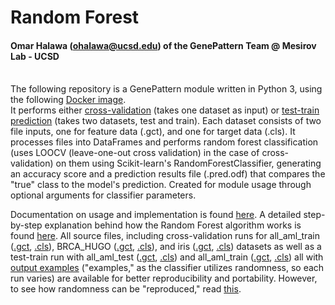 # Random Forest
#### Omar Halawa (ohalawa@ucsd.edu) of the GenePattern Team @ Mesirov Lab - UCSD
\
The following repository is a GenePattern module written in Python 3, using the following [Docker image](https://hub.docker.com/layers/omarhalawa/randomforest/1.0/images/sha256-995d424aa0fa77f608aaa5575faafad6cea966a377fdb8dd51e9144e74f7ff21?context=repo). 
\
It performs either <ins>cross-validation</ins> (takes one dataset as input) or <ins>test-train prediction</ins> (takes two datasets, test and train). Each dataset consists of two file inputs, one for feature data (.gct), and one for target data (.cls). It processes files into DataFrames and performs random forest classification (uses LOOCV (leave-one-out cross validation) in the case of cross-validation) on them using Scikit-learn's RandomForestClassifier, generating an accuracy score and a prediction results file (.pred.odf) that compares the "true" class to the model's prediction. Created for module usage through optional arguments for classifier parameters.

Documentation on usage and implementation is found [here](https://github.com/genepattern/RandomForestClassifier/blob/main/docs/tutorial.md).
A detailed step-by-step explanation behind how the Random Forest algorithm works is found [here](https://github.com/genepattern/RandomForestClassifier/blob/main/docs/randomforest.md).
All source files, including cross-validation runs for all_aml_train ([.gct](https://github.com/genepattern/RandomForestClassifier/blob/main/data/all_aml_train.gct), [.cls](https://github.com/genepattern/RandomForestClassifier/blob/main/data/all_aml_train.cls)), BRCA_HUGO ([.gct](https://github.com/genepattern/RandomForestClassifier/blob/main/data/all_aml_train.gct), [.cls](https://github.com/genepattern/RandomForestClassifier/blob/main/data/all_aml_train.cls)), and iris ([.gct](https://github.com/genepattern/RandomForestClassifier/blob/main/data/iris.gct), [.cls](https://github.com/genepattern/RandomForestClassifier/blob/main/data/iris.cls)) datasets as well as a test-train run with all_aml_test ([.gct](https://github.com/genepattern/RandomForestClassifier/blob/main/data/all_aml_test.gct), [.cls](https://github.com/genepattern/RandomForestClassifier/blob/main/data/all_aml_test.cls)) and all_aml_train ([.gct](https://github.com/genepattern/RandomForestClassifier/blob/main/data/all_aml_train.gct), [.cls](https://github.com/genepattern/RandomForestClassifier/blob/main/data/all_aml_train.cls)) all with [output examples](https://github.com/genepattern/RandomForestClassifier/blob/main/data/example_output) ("examples," as the classifier utilizes randomness, so each run varies) are available for better reproducibility and portability. However, to see how randomness can be "reproduced," read [this](https://github.com/genepattern/RandomForestClassifier/blob/main/data/example_output/reproduc.md).
